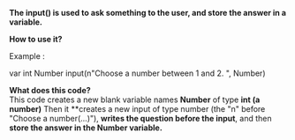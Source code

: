 **The input() is used to ask something to the user, and store the answer in a variable.**

**How to use it?**

Example :

var int Number
input(n"Choose a number between 1 and 2. ", Number)

**What does this code?**\
This code creates a new blank variable names **Number** of type **int (a number)**
Then it **creates a new input of type number (the "n" before "Choose a number(...)"), **writes the question before the input**, and then **store the answer in the Number variable.**
